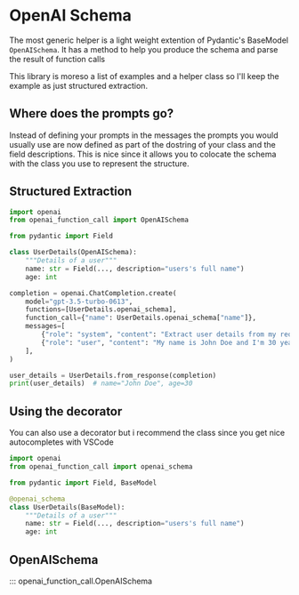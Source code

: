 # OpenAI Schema

The most generic helper is a light weight extention of Pydantic's BaseModel `OpenAISchema`.
It has a method to help you produce the schema and parse the result of function calls

This library is moreso a list of examples and a helper class so I'll keep the example as just structured extraction.

## Where does the prompts go?

Instead of defining your prompts in the messages the prompts you would usually use are now defined as part of the dostring of your class and the field descriptions. This is nice since it allows you to colocate the schema with the class you use to represent the structure.

## Structured Extraction

```python
import openai
from openai_function_call import OpenAISchema

from pydantic import Field

class UserDetails(OpenAISchema):
    """Details of a user"""
    name: str = Field(..., description="users's full name")
    age: int

completion = openai.ChatCompletion.create(
    model="gpt-3.5-turbo-0613",
    functions=[UserDetails.openai_schema],
    function_call={"name": UserDetails.openai_schema["name"]},
    messages=[
        {"role": "system", "content": "Extract user details from my requests"},
        {"role": "user", "content": "My name is John Doe and I'm 30 years old."},
    ],
)

user_details = UserDetails.from_response(completion)
print(user_details)  # name="John Doe", age=30
```

## Using the decorator 

You can also use a decorator but i recommend the class since you get nice autocompletes with VSCode

```python
import openai
from openai_function_call import openai_schema

from pydantic import Field, BaseModel

@openai_schema
class UserDetails(BaseModel):
    """Details of a user"""
    name: str = Field(..., description="users's full name")
    age: int
```

## OpenAISchema

::: openai_function_call.OpenAISchema
